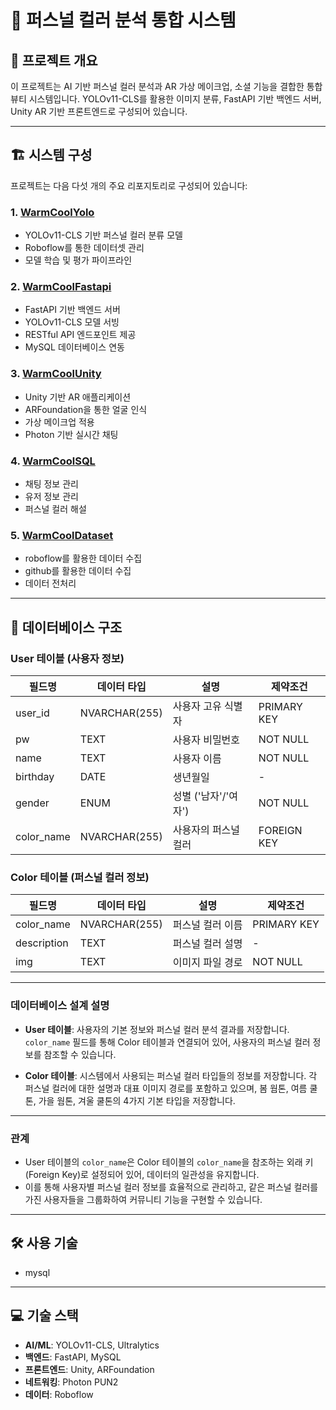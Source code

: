 # 🎨 퍼스널 컬러 분석 통합 시스템

## 📌 프로젝트 개요
이 프로젝트는 AI 기반 퍼스널 컬러 분석과 AR 가상 메이크업, 소셜 기능을 결합한 통합 뷰티 시스템입니다. YOLOv11-CLS를 활용한 이미지 분류, FastAPI 기반 백엔드 서버, Unity AR 기반 프론트엔드로 구성되어 있습니다.

---


## 🏗 시스템 구성
프로젝트는 다음 다섯 개의 주요 리포지토리로 구성되어 있습니다:

### 1. [WarmCoolYolo](https://github.com/anyoungjin20040106/WarmCoolYolo)
- YOLOv11-CLS 기반 퍼스널 컬러 분류 모델
- Roboflow를 통한 데이터셋 관리
- 모델 학습 및 평가 파이프라인

### 2. [WarmCoolFastapi](https://github.com/anyoungjin20040106/WarmCoolFastapi)
- FastAPI 기반 백엔드 서버
- YOLOv11-CLS 모델 서빙
- RESTful API 엔드포인트 제공
- MySQL 데이터베이스 연동

### 3. [WarmCoolUnity](https://github.com/anyoungjin20040106/WarmCoolUnity)
- Unity 기반 AR 애플리케이션
- ARFoundation을 통한 얼굴 인식
- 가상 메이크업 적용
- Photon 기반 실시간 채팅

### 4. [WarmCoolSQL](https://github.com/anyoungjin20040106/WarmCoolSQL)
- 채팅 정보 관리
- 유저 정보 관리
- 퍼스널 컬러 해설

### 5. [WarmCoolDataset](https://github.com/anyoungjin20040106/WarmCoolDataset)
- roboflow를 활용한 데이터 수집
- github를 활용한 데이터 수집
- 데이터 전처리
---

## 💾 데이터베이스 구조

### User 테이블 (사용자 정보)
| 필드명 | 데이터 타입 | 설명 | 제약조건 |
|--------|------------|------|-----------|
| user_id | NVARCHAR(255) | 사용자 고유 식별자 | PRIMARY KEY |
| pw | TEXT | 사용자 비밀번호 | NOT NULL |
| name | TEXT | 사용자 이름 | NOT NULL |
| birthday | DATE | 생년월일 | - |
| gender | ENUM | 성별 ('남자'/'여자') | NOT NULL |
| color_name | NVARCHAR(255) | 사용자의 퍼스널 컬러 | FOREIGN KEY |

### Color 테이블 (퍼스널 컬러 정보)
| 필드명 | 데이터 타입 | 설명 | 제약조건 |
|--------|------------|------|-----------|
| color_name | NVARCHAR(255) | 퍼스널 컬러 이름 | PRIMARY KEY |
| description | TEXT | 퍼스널 컬러 설명 | - |
| img | TEXT | 이미지 파일 경로 | NOT NULL |

---

### 데이터베이스 설계 설명
- **User 테이블**: 사용자의 기본 정보와 퍼스널 컬러 분석 결과를 저장합니다. `color_name` 필드를 통해 Color 테이블과 연결되어 있어, 사용자의 퍼스널 컬러 정보를 참조할 수 있습니다.

- **Color 테이블**: 시스템에서 사용되는 퍼스널 컬러 타입들의 정보를 저장합니다. 각 퍼스널 컬러에 대한 설명과 대표 이미지 경로를 포함하고 있으며, 봄 웜톤, 여름 쿨톤, 가을 웜톤, 겨울 쿨톤의 4가지 기본 타입을 저장합니다.

---

### 관계
- User 테이블의 `color_name`은 Color 테이블의 `color_name`을 참조하는 외래 키(Foreign Key)로 설정되어 있어, 데이터의 일관성을 유지합니다.
- 이를 통해 사용자별 퍼스널 컬러 정보를 효율적으로 관리하고, 같은 퍼스널 컬러를 가진 사용자들을 그룹화하여 커뮤니티 기능을 구현할 수 있습니다.

---

## 🛠 사용 기술

- mysql

---

## 💻 기술 스택
- **AI/ML**: YOLOv11-CLS, Ultralytics
- **백엔드**: FastAPI, MySQL
- **프론트엔드**: Unity, ARFoundation
- **네트워킹**: Photon PUN2
- **데이터**: Roboflow